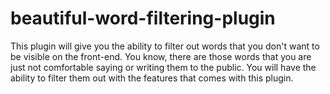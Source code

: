 # beautiful-word-filtering-plugin
This plugin will give you the ability to filter out words that you don't want to be visible on the front-end. You know, there are those words that you are just not comfortable saying or writing them to the public. You will have the ability to filter them out with the features that comes with this plugin.
